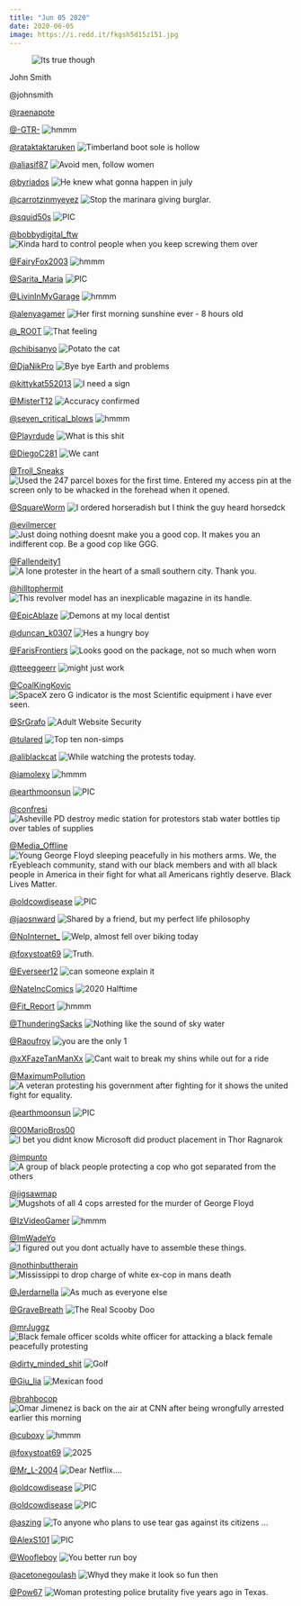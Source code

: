 ```yaml
---
title: "Jun 05 2020"
date: 2020-06-05
image: https://i.redd.it/fkgsh5d15z151.jpg
---
```


<div class="card">
  <div class="card-image">
    <figure class="image">
      <img class="post-img" src="https://i.redd.it/i2e6ikah6t151.jpg" alt="Its true though" title="Its true though" />
    </figure>
  </div>
  <div class="card-content">
    <div class="media">
      <div class="media-content">
        <p class="title is-4">John Smith</p>
        <p class="subtitle is-6">@johnsmith</p>
      </div>
    </div>
</div>

  </div>
</div>
<a href="https://www.reddit.com/r/funnysigns/comments/gt5x1d/its_true_though/">@raenapote</a>

<a href="https://www.reddit.com/r/hmmm/comments/gtlqlr/hmmm/">@-GTR-</a>
<img class="post-img" src="https://i.imgur.com/0JjjLq9.png" alt="hmmm" title="hmmm" />

<a href="https://www.reddit.com/r/CrappyDesign/comments/gv8brj/timberland_boot_sole_is_hollow/">@rataktaktaruken</a>
<img class="post-img" src="https://i.redd.it/q6p0bm0xbi251.jpg" alt="Timberland boot sole is hollow" title="Timberland boot sole is hollow" />

<a href="https://www.reddit.com/r/funnysigns/comments/gvbr8m/avoid_men_follow_women/">@aliasif87</a>
<img class="post-img" src="https://i.redd.it/van34pey8j251.jpg" alt="Avoid men, follow women" title="Avoid men, follow women" />

<a href="https://www.reddit.com/r/memes/comments/gwkcme/he_knew_what_gonna_happen_in_july/">@byriados</a>
<img class="post-img" src="https://i.redd.it/5ki0rlat2x251.png" alt="He knew what gonna happen in july" title="He knew what gonna happen in july" />

<a href="https://www.reddit.com/r/funnysigns/comments/gwbq2q/stop_the_marinara_giving_burglar/">@carrotzinmyeyez</a>
<img class="post-img" src="https://i.redd.it/nw1l2drnls251.jpg" alt="Stop the marinara giving burglar." title="Stop the marinara giving burglar." />

<a href="https://www.reddit.com/r/nocontextpics/comments/gssmci/pic/">@squid50s</a>
<img class="post-img" src="https://i.redd.it/rr3hkt6ucp151.jpg" alt="PIC" title="PIC" />

<a href="https://www.reddit.com/r/AdviceAnimals/comments/gul3sw/kinda_hard_to_control_people_when_you_keep/">@bobbydigital_ftw</a>
<img class="post-img" src="https://i.imgflip.com/43kttd.jpg" alt="Kinda hard to control people when you keep screwing them over" title="Kinda hard to control people when you keep screwing them over" />

<a href="https://www.reddit.com/r/hmmm/comments/gsy4pf/hmmm/">@FairyFox2003</a>
<img class="post-img" src="https://i.redd.it/5y9p39dkwq151.jpg" alt="hmmm" title="hmmm" />

<a href="https://www.reddit.com/r/nocontextpics/comments/gvp2kg/pic/">@Sarita_Maria</a>
<img class="post-img" src="https://i.redd.it/ruansxvcan251.jpg" alt="PIC" title="PIC" />

<a href="https://www.reddit.com/r/hmmm/comments/guv5l5/hmmm/">@LivinInMyGarage</a>
<img class="post-img" src="https://i.redd.it/8t44dlj0qd251.jpg" alt="hmmm" title="hmmm" />

<a href="https://www.reddit.com/r/Eyebleach/comments/guih7i/her_first_morning_sunshine_ever_8_hours_old/">@alenyagamer</a>
<img class="post-img" src="https://i.redd.it/f3dfw7i74a251.jpg" alt="Her first morning sunshine ever - 8 hours old" title="Her first morning sunshine ever - 8 hours old" />

<a href="https://www.reddit.com/r/AdviceAnimals/comments/gwjk99/that_feeling/">@\_RO0T</a>
<img class="post-img" src="https://i.redd.it/gqlnszk8vw251.png" alt="That feeling" title="That feeling" />

<a href="https://www.reddit.com/r/Eyebleach/comments/gw83ul/potato_the_cat/">@chibisanyo</a>
<img class="post-img" src="https://i.redd.it/76npi0x0ys251.jpg" alt="Potato the cat" title="Potato the cat" />

<a href="https://www.reddit.com/r/memes/comments/gwfasd/bye_bye_earth_and_problems/">@DjaNikPro</a>
<img class="post-img" src="https://i.redd.it/e24ezebvkv251.jpg" alt="Bye bye Earth and problems" title="Bye bye Earth and problems" />

<a href="https://www.reddit.com/r/Funnypics/comments/gwj9aw/i_need_a_sign/">@kittykat552013</a>
<img class="post-img" src="https://i.redd.it/09fcwnbxsw251.jpg" alt="I need a sign" title="I need a sign" />

<a href="https://www.reddit.com/r/AdviceAnimals/comments/gvstpm/accuracy_confirmed/">@MisterT12</a>
<img class="post-img" src="https://i.redd.it/gn0eiqplso251.jpg" alt="Accuracy confirmed" title="Accuracy confirmed" />

<a href="https://www.reddit.com/r/hmmm/comments/gvqppq/hmmm/">@seven_critical_blows</a>
<img class="post-img" src="https://imgur.com/BgsPIca.png" alt="hmmm" title="hmmm" />

<a href="https://www.reddit.com/r/Funnypics/comments/guscs9/what_is_this_shit/">@Playrdude</a>
<img class="post-img" src="https://i.redd.it/x49b9lcjzc251.jpg" alt="What is this shit" title="What is this shit" />

<a href="https://www.reddit.com/r/funnysigns/comments/gtjwet/we_cant/">@DiegoC281</a>
<img class="post-img" src="https://i.redd.it/9y62c5d8lx151.jpg" alt="We cant" title="We cant" />

<a href="https://www.reddit.com/r/CrappyDesign/comments/gt89xu/used_the_247_parcel_boxes_for_the_first_time/">@Troll_Sneaks</a>
<img class="post-img" src="https://i.redd.it/hq88sss71u151.jpg" alt="Used the 247 parcel boxes for the first time. Entered my access pin at the screen only to be whacked in the forehead when it opened." title="Used the 247 parcel boxes for the first time. Entered my access pin at the screen only to be whacked in the forehead when it opened." />

<a href="https://www.reddit.com/r/Funnypics/comments/gsu57t/i_ordered_horseradish_but_i_think_the_guy_heard/">@SquareWorm</a>
<img class="post-img" src="https://i.redd.it/l84t2crhtp151.jpg" alt="I ordered horseradish but I think the guy heard horsedck" title="I ordered horseradish but I think the guy heard horsedck" />

<a href="https://www.reddit.com/r/AdviceAnimals/comments/gv6rg2/just_doing_nothing_doesnt_make_you_a_good_cop_it/">@evilmercer</a>
<img class="post-img" src="https://i.imgur.com/sW3G9PT.jpg" alt="Just doing nothing doesnt make you a good cop. It makes you an indifferent cop. Be a good cop like GGG." title="Just doing nothing doesnt make you a good cop. It makes you an indifferent cop. Be a good cop like GGG." />

<a href="https://www.reddit.com/r/pics/comments/gvsbx3/a_lone_protester_in_the_heart_of_a_small_southern/">@Fallendeity1</a>
<img class="post-img" src="https://i.redd.it/hsrv972slo251.jpg" alt="A lone protester in the heart of a small southern city. Thank you." title="A lone protester in the heart of a small southern city. Thank you." />

<a href="https://www.reddit.com/r/CrappyDesign/comments/gvtb40/this_revolver_model_has_an_inexplicable_magazine/">@hilltophermit</a>
<img class="post-img" src="https://i.redd.it/3wl2kwunyo251.jpg" alt="This revolver model has an inexplicable magazine in its handle." title="This revolver model has an inexplicable magazine in its handle." />

<a href="https://www.reddit.com/r/CrappyDesign/comments/gt0jpc/demons_at_my_local_dentist/">@EpicAblaze</a>
<img class="post-img" src="https://i.redd.it/pqyj7g4fjr151.jpg" alt="Demons at my local dentist" title="Demons at my local dentist" />

<a href="https://www.reddit.com/r/Funnypics/comments/gtq04g/hes_a_hungry_boy/">@duncan_k0307</a>
<img class="post-img" src="https://i.redd.it/qwb98yi250251.jpg" alt="Hes a hungry boy" title="Hes a hungry boy" />

<a href="https://www.reddit.com/r/CrappyDesign/comments/gw7bai/looks_good_on_the_package_not_so_much_when_worn/">@FarisFrontiers</a>
<img class="post-img" src="https://i.redd.it/0go6ayncps251.jpg" alt="Looks good on the package, not so much when worn" title="Looks good on the package, not so much when worn" />

<a href="https://www.reddit.com/r/memes/comments/gvvyd7/might_just_work/">@tteeggeerr</a>
<img class="post-img" src="https://i.redd.it/f74c2aetkp251.jpg" alt="might just work" title="might just work" />

<a href="https://www.reddit.com/r/funny/comments/gtkala/spacex_zero_g_indicator_is_the_most_scientific/">@CoalKingKovic</a>
<img class="post-img" src="https://i.redd.it/0gv67w11gy151.png" alt="SpaceX zero G indicator is the most Scientific equipment i have ever seen." title="SpaceX zero G indicator is the most Scientific equipment i have ever seen." />

<a href="https://www.reddit.com/r/funny/comments/gup65e/adult_website_security/">@SrGrafo</a>
<img class="post-img" src="https://i.redd.it/4qbqyns86c251.jpg" alt="Adult Website Security" title="Adult Website Security" />

<a href="https://www.reddit.com/r/memes/comments/gt72ab/top_ten_nonsimps/">@tulared</a>
<img class="post-img" src="https://i.redd.it/jwi8252ukt151.jpg" alt="Top ten non-simps" title="Top ten non-simps" />

<a href="https://www.reddit.com/r/AdviceAnimals/comments/gvidcf/while_watching_the_protests_today/">@aliblackcat</a>
<img class="post-img" src="https://i.redd.it/9zfwqmopyk251.png" alt="While watching the protests today." title="While watching the protests today." />

<a href="https://www.reddit.com/r/hmmm/comments/gtbfs4/hmmm/">@iamolexy</a>
<img class="post-img" src="https://i.redd.it/zin360l6ev151.jpg" alt="hmmm" title="hmmm" />

<a href="https://www.reddit.com/r/nocontextpics/comments/gv5jg0/pic/">@earthmoonsun</a>
<img class="post-img" src="https://i.redd.it/t07xdstoeh251.jpg" alt="PIC" title="PIC" />

<a href="https://www.reddit.com/r/pics/comments/gvxarx/asheville_pd_destroy_medic_station_for_protestors/">@confresi</a>
<img class="post-img" src="https://i.redd.it/7c2o4u6s3q251.jpg" alt="Asheville PD destroy medic station for protestors stab water bottles  tip over tables of supplies" title="Asheville PD destroy medic station for protestors stab water bottles  tip over tables of supplies" />

<a href="https://www.reddit.com/r/Eyebleach/comments/gvtkq9/young_george_floyd_sleeping_peacefully_in_his/">@Media_Offline</a>
<img class="post-img" src="https://i.imgur.com/T9HDYuf.jpg" alt="Young George Floyd sleeping peacefully in his mothers arms. We, the rEyebleach community, stand with our black members and with all black people in America in their fight for what all Americans rightly deserve. Black Lives Matter." title="Young George Floyd sleeping peacefully in his mothers arms. We, the rEyebleach community, stand with our black members and with all black people in America in their fight for what all Americans rightly deserve. Black Lives Matter." />

<a href="https://www.reddit.com/r/nocontextpics/comments/gugxj5/pic/">@oldcowdisease</a>
<img class="post-img" src="https://i.redd.it/c02ba5wtg9251.jpg" alt="PIC" title="PIC" />

<a href="https://www.reddit.com/r/funnysigns/comments/gsm1qm/shared_by_a_friend_but_my_perfect_life_philosophy/">@jaosnward</a>
<img class="post-img" src="https://i.redd.it/cg5fmv5aum151.jpg" alt="Shared by a friend, but my perfect life philosophy" title="Shared by a friend, but my perfect life philosophy" />

<a href="https://www.reddit.com/r/CrappyDesign/comments/gv0x55/welp_almost_fell_over_biking_today/">@NoInternet\_</a>
<img class="post-img" src="https://i.redd.it/tndemjpoif251.jpg" alt="Welp, almost fell over biking today" title="Welp, almost fell over biking today" />

<a href="https://www.reddit.com/r/Funnypics/comments/gsz3fi/truth/">@foxystoat69</a>
<img class="post-img" src="https://i.redd.it/453vqovp5r151.png" alt="Truth." title="Truth." />

<a href="https://www.reddit.com/r/memes/comments/guk1zo/can_someone_explain_it/">@Everseer12</a>
<img class="post-img" src="https://i.redd.it/2my2zdc4pa251.jpg" alt="can someone explain it" title="can someone explain it" />

<a href="https://www.reddit.com/r/funny/comments/gwlfj0/2020_halftime/">@NateIncComics</a>
<img class="post-img" src="https://i.redd.it/0qolv2k4dx251.png" alt="2020 Halftime" title="2020 Halftime" />

<a href="https://www.reddit.com/r/hmmm/comments/gvho9b/hmmm/">@Fit_Report</a>
<img class="post-img" src="https://i.redd.it/mgxfkzzurk251.jpg" alt="hmmm" title="hmmm" />

<a href="https://www.reddit.com/r/memes/comments/gtmqoj/nothing_like_the_sound_of_sky_water/">@ThunderingSacks</a>
<img class="post-img" src="https://i.redd.it/fkgsh5d15z151.jpg" alt="Nothing like the sound of sky water" title="Nothing like the sound of sky water" />

<a href="https://www.reddit.com/r/Funnypics/comments/gubf7g/you_are_the_only_1/">@Raoufroy</a>
<img class="post-img" src="https://i.redd.it/ekt9otyic7251.jpg" alt="you are the only 1" title="you are the only 1" />

<a href="https://www.reddit.com/r/CrappyDesign/comments/gu32t1/cant_wait_to_break_my_shins_while_out_for_a_ride/">@xXFazeTanManXx</a>
<img class="post-img" src="https://i.redd.it/xwa3nho3y4251.jpg" alt="Cant wait to break my shins while out for a ride" title="Cant wait to break my shins while out for a ride" />

<a href="https://www.reddit.com/r/pics/comments/gu5pqj/a_veteran_protesting_his_government_after/">@MaximumPollution</a>
<img class="post-img" src="https://i.redd.it/4puwgxn9o5251.jpg" alt="A veteran protesting his government after fighting for it shows the united fight for equality." title="A veteran protesting his government after fighting for it shows the united fight for equality." />

<a href="https://www.reddit.com/r/nocontextpics/comments/gwe0gh/pic/">@earthmoonsun</a>
<img class="post-img" src="https://i.redd.it/ahe3o2b52v251.jpg" alt="PIC" title="PIC" />

<a href="https://www.reddit.com/r/Funnypics/comments/gwasmd/i_bet_you_didnt_know_microsoft_did_product/">@00MarioBros00</a>
<img class="post-img" src="https://i.redd.it/3mnbrllmtt251.png" alt="I bet you didnt know Microsoft did product placement in Thor Ragnarok" title="I bet you didnt know Microsoft did product placement in Thor Ragnarok" />

<a href="https://www.reddit.com/r/pics/comments/gtb0jq/a_group_of_black_people_protecting_a_cop_who_got/">@impunto</a>
<img class="post-img" src="https://i.redd.it/shx0vo887v151.jpg" alt="A group of black people protecting a cop who got separated from the others" title="A group of black people protecting a cop who got separated from the others" />

<a href="https://www.reddit.com/r/pics/comments/gw5iyo/mugshots_of_all_4_cops_arrested_for_the_murder_of/">@jigsawmap</a>
<img class="post-img" src="https://i.redd.it/7aoipuu96s251.jpg" alt="Mugshots of all 4 cops arrested for the murder of George Floyd" title="Mugshots of all 4 cops arrested for the murder of George Floyd" />

<a href="https://www.reddit.com/r/hmmm/comments/gtvr6p/hmmm/">@IzVideoGamer</a>
<img class="post-img" src="https://i.redd.it/j9fc9o2pf2251.png" alt="hmmm" title="hmmm" />

<a href="https://www.reddit.com/r/funny/comments/gvscn6/i_figured_out_you_dont_actually_have_to_assemble/">@ImWadeYo</a>
<img class="post-img" src="https://i.redd.it/fhsn8112mo251.jpg" alt="I figured out you dont actually have to assemble these things." title="I figured out you dont actually have to assemble these things." />

<a href="https://www.reddit.com/r/AdviceAnimals/comments/gtmqbf/mississippi_to_drop_charge_of_white_excop_in_mans/">@nothinbuttherain</a>
<img class="post-img" src="https://i.imgur.com/w6cwD33.png" alt="Mississippi to drop charge of white ex-cop in mans death" title="Mississippi to drop charge of white ex-cop in mans death" />

<a href="https://www.reddit.com/r/AdviceAnimals/comments/gsrmcb/as_much_as_everyone_else/">@Jerdarnella</a>
<img class="post-img" src="https://i.redd.it/m6mp3srv0p151.png" alt="As much as everyone else" title="As much as everyone else" />

<a href="https://www.reddit.com/r/Eyebleach/comments/gusuc5/the_real_scooby_doo/">@GraveBreath</a>
<img class="post-img" src="https://i.redd.it/t2th8duy3d251.jpg" alt="The Real Scooby Doo" title="The Real Scooby Doo" />

<a href="https://www.reddit.com/r/pics/comments/gum7d9/black_female_officer_scolds_white_officer_for/">@mrJuggz</a>
<img class="post-img" src="https://i.redd.it/l8hg6my9db251.jpg" alt="Black female officer scolds white officer for attacking a black female peacefully protesting" title="Black female officer scolds white officer for attacking a black female peacefully protesting" />

<a href="https://www.reddit.com/r/funnysigns/comments/guidwo/golf/">@dirty_minded_shit</a>
<img class="post-img" src="https://i.redd.it/4bzat1o03a251.jpg" alt="Golf" title="Golf" />

<a href="https://www.reddit.com/r/funnysigns/comments/gtxu8m/mexican_food/">@Giu_lia</a>
<img class="post-img" src="https://i.redd.it/3y6aoatfcz151.jpg" alt="Mexican food" title="Mexican food" />

<a href="https://www.reddit.com/r/pics/comments/gstlby/omar_jimenez_is_back_on_the_air_at_cnn_after/">@brahbocop</a>
<img class="post-img" src="https://i.redd.it/fxvjkyirnp151.jpg" alt="Omar Jimenez is back on the air at CNN after being wrongfully arrested earlier this morning" title="Omar Jimenez is back on the air at CNN after being wrongfully arrested earlier this morning" />

<a href="https://www.reddit.com/r/hmmm/comments/gu9mog/hmmm/">@cuboxy</a>
<img class="post-img" src="https://i.redd.it/2rhwqmjhs6251.jpg" alt="hmmm" title="hmmm" />

<a href="https://www.reddit.com/r/Funnypics/comments/gu42k9/2025/">@foxystoat69</a>
<img class="post-img" src="https://i.redd.it/fricawwv75251.png" alt="2025" title="2025" />

<a href="https://www.reddit.com/r/memes/comments/gsyl86/dear_netflix/">@Mr_L-2004</a>
<img class="post-img" src="https://i.redd.it/ru6ywwev0r151.png" alt="Dear Netflix...." title="Dear Netflix...." />

<a href="https://www.reddit.com/r/nocontextpics/comments/gw2hzc/pic/">@oldcowdisease</a>
<img class="post-img" src="https://i.redd.it/dsfp5nh8er251.jpg" alt="PIC" title="PIC" />

<a href="https://www.reddit.com/r/nocontextpics/comments/guu7mg/pic/">@oldcowdisease</a>
<img class="post-img" src="https://i.redd.it/0guguxyrgd251.jpg" alt="PIC" title="PIC" />

<a href="https://www.reddit.com/r/AdviceAnimals/comments/gvx9iq/to_anyone_who_plans_to_use_tear_gas_against_its/">@aszing</a>
<img class="post-img" src="https://i.redd.it/urvvs8pf3q251.jpg" alt="To anyone who plans to use tear gas against its citizens ..." title="To anyone who plans to use tear gas against its citizens ..." />

<a href="https://www.reddit.com/r/nocontextpics/comments/gtxj2t/pic/">@AlexS101</a>
<img class="post-img" src="https://i.imgur.com/oflgW8x.jpg" alt="PIC" title="PIC" />

<a href="https://www.reddit.com/r/memes/comments/guf4l9/you_better_run_boy/">@Woofleboy</a>
<img class="post-img" src="https://i.redd.it/0j98zclsp8251.jpg" alt="You better run boy" title="You better run boy" />

<a href="https://www.reddit.com/r/CrappyDesign/comments/gsjhq8/whyd_they_make_it_look_so_fun_then/">@acetonegoulash</a>
<img class="post-img" src="https://i.redd.it/vli4cjmvyl151.jpg" alt="Whyd they make it look so fun then" title="Whyd they make it look so fun then" />

<a href="https://www.reddit.com/r/pics/comments/gsx24e/woman_protesting_police_brutality_five_years_ago/">@Pow67</a>
<img class="post-img" src="https://i.redd.it/2lzw4zpgmq151.jpg" alt="Woman protesting police brutality five years ago in Texas." title="Woman protesting police brutality five years ago in Texas." />
